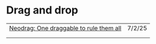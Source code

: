 # Drag and drop

|                                                                                                                         |        |
| ----------------------------------------------------------------------------------------------------------------------- | ------ |
| [Neodrag: One draggable to rule them all](https://app.daily.dev/posts/neodrag-one-draggable-to-rule-them-all-ub4hasyqc) | 7/2/25 |
|                                                                                                                         |        |
|                                                                                                                         |        |
